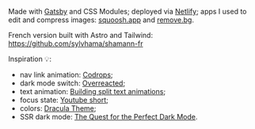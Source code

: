 Made with [Gatsby](https://www.gatsbyjs.org/) and CSS Modules; deployed via [Netlify](https://www.netlify.com/); apps I used to edit and compress images: [squoosh.app](https://squoosh.app) and [remove.bg](https://www.remove.bg/).

French version built with Astro and Tailwind: https://github.com/sylvhama/shamann-fr

Inspiration 💡:

- nav link animation: [Codrops](https://tympanus.net/Development/LineMenuStyles/#Sebastian);
- dark mode switch: [Overreacted](https://overreacted.io/);
- text animation: [Building split text animations](https://web.dev/building-split-text-animations/);
- focus state: [Youtube short](https://www.youtube.com/shorts/nIJF_oYU_Po);
- colors: [Dracula Theme](https://draculatheme.com/);
- SSR dark mode: [The Quest for the Perfect Dark Mode](https://www.joshwcomeau.com/react/dark-mode/).
